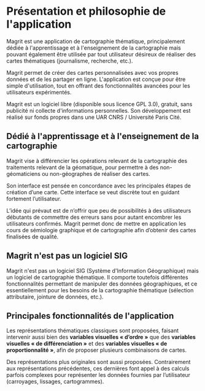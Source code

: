 # Présentation et philosophie de l'application

Magrit est une application de cartographie thématique, principalement dédiée à l'apprentissage et à l'enseignement de la cartographie
mais pouvant également être utilisée par tout utilisateur désireux de réaliser des cartes thématiques (journalisme, recherche, etc.).

Magrit permet de créer des cartes personnalisées avec vos propres données et de les partager en ligne. L'application est conçue pour être
simple d'utilisation, tout en offrant des fonctionnalités avancées pour les utilisateurs expérimentés.

Magrit est un logiciel libre (disponible sous licence GPL 3.0), gratuit, sans publicité ni collecte d'informations personnelles.
Son développement est réalisé sur fonds propres dans une UAR CNRS / Université Paris Cité.

<ZoomImg
    src="/interface.png"
    alt="Interface de l'application Magrit"
    caption="Interface de l'application Magrit"
/>

## Dédié à l'apprentissage et à l'enseignement de la cartographie

Magrit vise à différencier les opérations relevant de la cartographie des traitements relevant de la géomatique, pour permettre à des non-géomaticiens ou non-géographes de réaliser des cartes. 

Son interface est pensée en concordance avec les principales étapes de création d’une carte. Cette interface se veut discrète tout en guidant fortement l’utilisateur.

L’idée qui prévaut est de n’offrir que peu de possibilités à des utilisateurs débutants de commettre des erreurs sans pour autant encombrer les utilisateurs confirmés.
Magrit permet donc de mettre en application les cours de sémiologie graphique et de cartographie afin d’obtenir des cartes finalisées de qualité.

## Magrit n'est pas un logiciel SIG

Magrit n'est pas un logiciel SIG (Système d'Information Géographique) mais un logiciel de cartographie thématique.
Il comporte toutefois différentes fonctionnalités permettant de manipuler des données géographiques, et ce 
essentiellement pour les besoins de la cartographie thématique (sélection attributaire, jointure de données, etc.).

## Principales fonctionnalités de l'application

Les représentations thématiques classiques sont proposées, faisant intervenir aussi bien des **variables visuelles « d’ordre »** que des **variables visuelles « de différenciation »** et des **variables visuelles « de proportionnalité »**, afin de proposer plusieurs combinaisons de cartes. 

Des représentations plus originales sont aussi proposées. Contrairement aux représentations précédentes, ces dernières font appel à des calculs parfois complexes pour représenter les données fournies par l’utilisateur (carroyages, lissages, cartogrammes).
